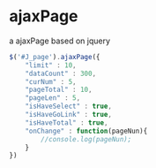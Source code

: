 # ajaxPage
a ajaxPage based on jquery

```javascript
$('#J_page').ajaxPage({
    "limit" : 10,
    "dataCount" : 300,
    "curNum" : 5,
    "pageTotal" : 10,
    "pageLen" : 5,
    "isHaveSelect" : true,
    "isHaveGoLink" : true,
    "isHaveTotal" : true,
    "onChange" : function(pageNun){
        //console.log(pageNun);
    }
})
